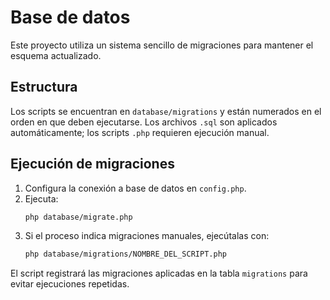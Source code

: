 # Base de datos

Este proyecto utiliza un sistema sencillo de migraciones para mantener el esquema actualizado.

## Estructura

Los scripts se encuentran en `database/migrations` y están numerados en el orden en que deben ejecutarse.
Los archivos `.sql` son aplicados automáticamente; los scripts `.php` requieren ejecución manual.

## Ejecución de migraciones

1. Configura la conexión a base de datos en `config.php`.
2. Ejecuta:
   ```bash
   php database/migrate.php
   ```
3. Si el proceso indica migraciones manuales, ejecútalas con:
   ```bash
   php database/migrations/NOMBRE_DEL_SCRIPT.php
   ```

El script registrará las migraciones aplicadas en la tabla `migrations` para evitar ejecuciones repetidas.
